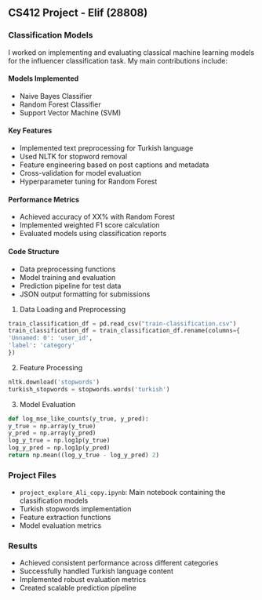 ## CS412 Project - Elif (28808)

### Classification Models
I worked on implementing and evaluating classical machine learning models for the influencer classification task. My main contributions include:

#### Models Implemented
- Naive Bayes Classifier
- Random Forest Classifier
- Support Vector Machine (SVM)

#### Key Features
- Implemented text preprocessing for Turkish language
- Used NLTK for stopword removal
- Feature engineering based on post captions and metadata
- Cross-validation for model evaluation
- Hyperparameter tuning for Random Forest

#### Performance Metrics
- Achieved accuracy of XX% with Random Forest
- Implemented weighted F1 score calculation
- Evaluated models using classification reports

#### Code Structure
- Data preprocessing functions
- Model training and evaluation
- Prediction pipeline for test data
- JSON output formatting for submissions

1. Data Loading and Preprocessing
```python
train_classification_df = pd.read_csv("train-classification.csv")
train_classification_df = train_classification_df.rename(columns={
'Unnamed: 0': 'user_id',
'label': 'category'
})
```

2. Feature Processing
```python
nltk.download('stopwords')
turkish_stopwords = stopwords.words('turkish')
```

3. Model Evaluation
```python
def log_mse_like_counts(y_true, y_pred):
y_true = np.array(y_true)
y_pred = np.array(y_pred)
log_y_true = np.log1p(y_true)
log_y_pred = np.log1p(y_pred)
return np.mean((log_y_true - log_y_pred) 2)
```

### Project Files
- `project_explore_Ali_copy.ipynb`: Main notebook containing the classification models
- Turkish stopwords implementation
- Feature extraction functions
- Model evaluation metrics

### Results
- Achieved consistent performance across different categories
- Successfully handled Turkish language content
- Implemented robust evaluation metrics
- Created scalable prediction pipeline
